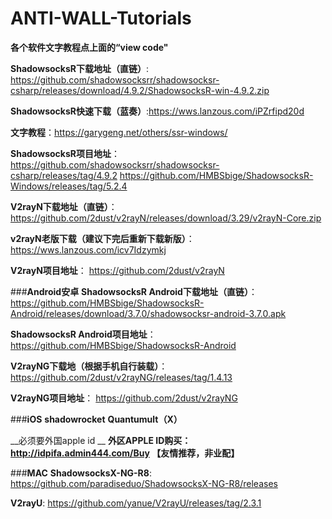 # ANTI-WALL-Tutorials
__各个软件文字教程点上面的“view code"__

__ShadowsocksR下载地址（直链）__:
https://github.com/shadowsocksrr/shadowsocksr-csharp/releases/download/4.9.2/ShadowsocksR-win-4.9.2.zip 

__ShadowsocksR快速下载（蓝奏）__:https://wws.lanzous.com/iPZrfipd20d

__文字教程__：https://garygeng.net/others/ssr-windows/

__ShadowsocksR项目地址__：
https://github.com/shadowsocksrr/shadowsocksr-csharp/releases/tag/4.9.2
https://github.com/HMBSbige/ShadowsocksR-Windows/releases/tag/5.2.4


__V2rayN下载地址（直链）__：
https://github.com/2dust/v2rayN/releases/download/3.29/v2rayN-Core.zip

__v2rayN老版下载（建议下完后重新下载新版）__：https://wws.lanzous.com/icv7Idzymkj

__V2rayN项目地址__：
https://github.com/2dust/v2rayN


###__Android安卓__
__ShadowsocksR Android下载地址（直链）__：
https://github.com/HMBSbige/ShadowsocksR-Android/releases/download/3.7.0/shadowsocksr-android-3.7.0.apk

__ShadowsocksR Android项目地址__：
https://github.com/HMBSbige/ShadowsocksR-Android

__V2rayNG下载地（根据手机自行装载）__：
https://github.com/2dust/v2rayNG/releases/tag/1.4.13

__V2rayNG项目地址__：
https://github.com/2dust/v2rayNG


###__iOS__
__shadowrocket__
__Quantumult（X）__

__必须要外国apple id __
__外区APPLE ID购买：http://idpifa.admin444.com/Buy  【友情推荐，非业配】__


###__MAC__
__ShadowsocksX-NG-R8__:
https://github.com/paradiseduo/ShadowsocksX-NG-R8/releases

__V2rayU__:
https://github.com/yanue/V2rayU/releases/tag/2.3.1
